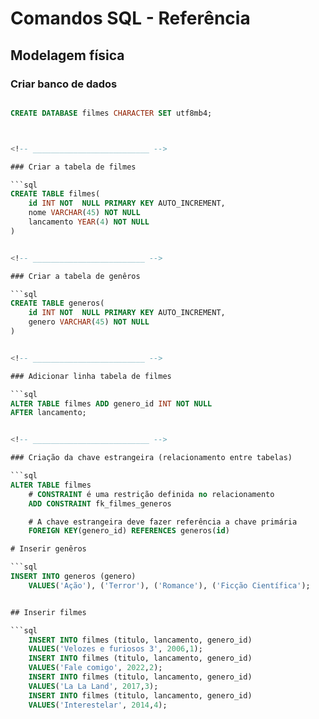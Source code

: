 # Comandos SQL - Referência
<!-- ________________________________ -->

## Modelagem física

### Criar banco de dados

```sql

CREATE DATABASE filmes CHARACTER SET utf8mb4;



<!-- __________________________ -->

### Criar a tabela de filmes

```sql
CREATE TABLE filmes(
    id INT NOT  NULL PRIMARY KEY AUTO_INCREMENT,
    nome VARCHAR(45) NOT NULL
    lancamento YEAR(4) NOT NULL
)


<!-- _________________________ -->

### Criar a tabela de genêros

```sql
CREATE TABLE generos(
    id INT NOT  NULL PRIMARY KEY AUTO_INCREMENT,
    genero VARCHAR(45) NOT NULL
)


<!-- _________________________ -->

### Adicionar linha tabela de filmes

```sql
ALTER TABLE filmes ADD genero_id INT NOT NULL
AFTER lancamento;  


<!-- __________________________ -->

### Criação da chave estrangeira (relacionamento entre tabelas)

```sql
ALTER TABLE filmes
    # CONSTRAINT é uma restrição definida no relacionamento
    ADD CONSTRAINT fk_filmes_generos

    # A chave estrangeira deve fazer referência a chave primária 
    FOREIGN KEY(genero_id) REFERENCES generos(id)

# Inserir genêros

```sql
INSERT INTO generos (genero)
    VALUES('Ação'), ('Terror'), ('Romance'), ('Ficção Científica');


## Inserir filmes

```sql
    INSERT INTO filmes (titulo, lancamento, genero_id)
    VALUES('Velozes e furiosos 3', 2006,1);
    INSERT INTO filmes (titulo, lancamento, genero_id)
    VALUES('Fale comigo', 2022,2);
    INSERT INTO filmes (titulo, lancamento, genero_id)
    VALUES('La La Land', 2017,3);
    INSERT INTO filmes (titulo, lancamento, genero_id)
    VALUES('Interestelar', 2014,4);